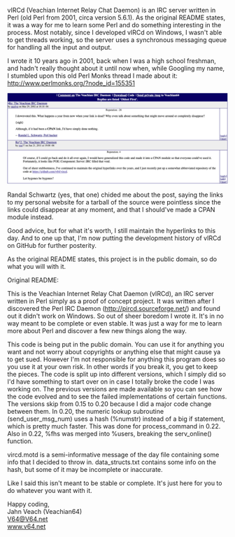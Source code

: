 vIRCd (Veachian Internet Relay Chat Daemon) is an IRC server written in Perl (old Perl from 2001, circa version 5.6.1). As the original README states, it was a way for me to learn some Perl and do something interesting in the process. Most notably, since I developed vIRCd on Windows, I wasn't able to get threads working, so the server uses a synchronous messaging queue for handling all the input and output.

I wrote it 10 years ago in 2001, back when I was a high school freshman, and hadn't really thought about it until now when, while Googling my name, I stumbled upon this old Perl Monks thread I made about it: http://www.perlmonks.org/?node_id=155351

![merlyn](https://github.com/v64/vircd/raw/master/merlyn.png)

Randal Schwartz (yes, that one) chided me about the post, saying the links to my personal website for a tarball of the source were pointless since the links could disappear at any moment, and that I should've made a CPAN module instead.

Good advice, but for what it's worth, I still maintain the hyperlinks to this day. And to one up that, I'm now putting the development history of vIRCd on GitHub for further posterity.

As the original README states, this project is in the public domain, so do what you will with it.

Original README:

This is the Veachian Internet Relay Chat Daemon (vIRCd), an IRC server written in Perl
simply as a proof of concept project. It was written after I discovered the Perl IRC Daemon
(http://pircd.sourceforge.net/) and found out it didn't work on Windows. So out of
sheer boredom I wrote it. It's in no way meant to be complete or even stable. It was
just a way for me to learn more about Perl and discover a few new things along the way.

This code is being put in the public domain. You can use it for anything you want and not
worry about copyrights or anything else that might cause ya to get sued. However I'm not
responsible for anything this program does so you use it at your own risk. In other words
if you break it, you get to keep the pieces. The code is split up into different versions, 
which I simply did so I'd have something to start over on in case I totally broke the
code I was working on. The previous versions are made available so you can see how the code
evolved and to see the failed implementations of certain functions. The versions skip from 0.15
to 0.20 because I did a major code change between them. In 0.20, the numeric lookup subroutine
(send_user_msg_num) uses a hash (%numstr) instead of a big if statement, which is pretty much faster.
This was done for process_command in 0.22. Also in 0.22, %fhs was merged into %users, breaking the
serv_online() function.

vircd.motd is a semi-informative message of the day file containing some info that I decided to
throw in. data_structs.txt contains some info on the hash, but some of it may be incomplete or
inaccurate.

Like I said this isn't meant to be stable or complete. It's just here for you to do
whatever you want with it.

Happy coding,  
Jahn Veach (Veachian64)  
V64@V64.net  
www.v64.net
